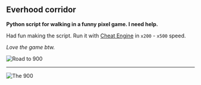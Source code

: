 ## Everhood corridor
**Python script for walking in a funny pixel game. I need help.**

Had fun making the script. Run it with [Cheat Engine](https://github.com/cheat-engine/cheat-engine) in `x200` - `x500` speed. 

*Love the game btw.*

![Road to 900](https://u.teknik.io/3uGRg.png)

---

![The 900](https://u.teknik.io/j5weW.png)
